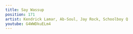```yaml
---
title: Say Wassup
position: 171
artist: Kendrick Lamar, Ab-Soul, Jay Rock, Schoolboy Q
youtube: G4WWDkuELm4
---
```


